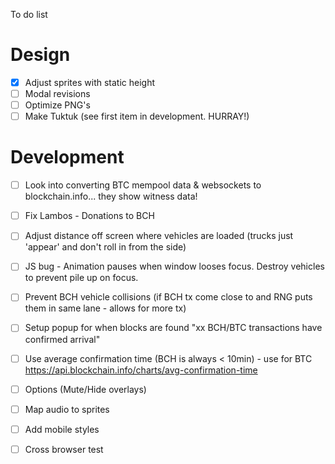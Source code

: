 To do list

Design
===

- [X] Adjust sprites with static height
- [ ] Modal revisions
- [ ] Optimize PNG's
- [ ] Make Tuktuk (see first item in development. HURRAY!)

Development 
===

- [ ] Look into converting BTC mempool data & websockets to blockchain.info... they show witness data!
- [ ] Fix Lambos - Donations to BCH
- [ ] Adjust distance off screen where vehicles are loaded (trucks just 'appear' and don't roll in from the side)
- [ ] JS bug - Animation pauses when window looses focus. Destroy vehicles to prevent pile up on focus.
- [ ] Prevent BCH vehicle collisions (if BCH tx come close to and RNG puts them in same lane - allows for more tx)
- [ ] Setup popup for when blocks are found "xx BCH/BTC transactions have confirmed arrival"
- [ ] Use average confirmation time (BCH is always < 10min) - use for BTC https://api.blockchain.info/charts/avg-confirmation-time
- [ ] Options (Mute/Hide overlays)
- [ ] Map audio to sprites
- [ ] Add mobile styles
- [ ] Cross browser test


